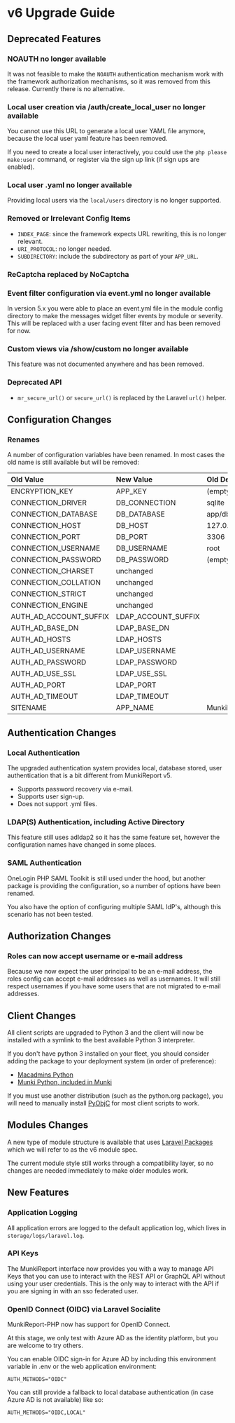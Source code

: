 # v6 Upgrade Guide #

## Deprecated Features ##

### NOAUTH no longer available ###

It was not feasible to make the `NOAUTH` authentication mechanism work with the framework authorization mechanisms, so
it was removed from this release. Currently there is no alternative.

### Local user creation via /auth/create_local_user no longer available ###

You cannot use this URL to generate a local user YAML file anymore, because the local user yaml feature has been removed.

If you need to create a local user interactively, you could use the `php please make:user` command, or register via
the sign up link (if sign ups are enabled).

### Local user .yaml no longer available ###

Providing local users via the `local/users` directory is no longer supported.

### Removed or Irrelevant Config Items ###

- `INDEX_PAGE`: since the framework expects URL rewriting, this is no longer relevant.
- `URI_PROTOCOL`: no longer needed.
- `SUBDIRECTORY`: include the subdirectory as part of your `APP_URL`.

### ReCaptcha replaced by NoCaptcha ###


### Event filter configuration via event.yml no longer available ###

In version 5.x you were able to place an event.yml file in the module config directory to make the messages widget
filter events by module or severity. This will be replaced with a user facing event filter and has been removed for now.

### Custom views via /show/custom no longer available ###

This feature was not documented anywhere and has been removed.

### Deprecated API ###

- `mr_secure_url()` or `secure_url()` is replaced by the Laravel `url()` helper.

## Configuration Changes ##

### Renames ###

A number of configuration variables have been renamed. In most cases the old name is still available
but will be removed:

| Old Value              | New Value           | Old Default      | New Default              |
| :--------------------- | :------------------ | :--------------- | :----------------------- |
| ENCRYPTION_KEY         | APP_KEY             | (empty)          | (generated)              |
| CONNECTION_DRIVER      | DB_CONNECTION       | sqlite           | sqlite                   |
| CONNECTION_DATABASE    | DB_DATABASE         | app/db/db.sqlite | database/database.sqlite |
| CONNECTION_HOST        | DB_HOST             | 127.0.0.1        | localhost                |
| CONNECTION_PORT        | DB_PORT             | 3306             | 3306                     |
| CONNECTION_USERNAME    | DB_USERNAME         | root             | root                     |
| CONNECTION_PASSWORD    | DB_PASSWORD         | (empty)          | (empty)                  |
| CONNECTION_CHARSET     | unchanged           |                  |                          |
| CONNECTION_COLLATION   | unchanged           |                  |                          |
| CONNECTION_STRICT      | unchanged           |                  |                          |
| CONNECTION_ENGINE      | unchanged           |                  |                          |
| AUTH_AD_ACCOUNT_SUFFIX | LDAP_ACCOUNT_SUFFIX |                  | (empty)                  |
| AUTH_AD_BASE_DN        | LDAP_BASE_DN        |
| AUTH_AD_HOSTS          | LDAP_HOSTS          |
| AUTH_AD_USERNAME       | LDAP_USERNAME       |
| AUTH_AD_PASSWORD       | LDAP_PASSWORD       |
| AUTH_AD_USE_SSL        | LDAP_USE_SSL        |
| AUTH_AD_PORT           | LDAP_PORT           |
| AUTH_AD_TIMEOUT        | LDAP_TIMEOUT        |
| SITENAME               | APP_NAME            | MunkiReport      | MunkiReport              |


## Authentication Changes ##

### Local Authentication ###

The upgraded authentication system provides local, database stored, user authentication that is 
a bit different from MunkiReport v5.

- Supports password recovery via e-mail.
- Supports user sign-up.
- Does not support .yml files.

### LDAP(S) Authentication, including Active Directory ###

This feature still uses adldap2 so it has the same feature set, however the configuration names have 
changed in some places.

### SAML Authentication ###

OneLogin PHP SAML Toolkit is still used under the hood, but another package is providing the configuration,
so a number of options have been renamed.

You also have the option of configuring multiple SAML IdP's, although this scenario has not been tested.

## Authorization Changes ##

### Roles can now accept username or e-mail address ###

Because we now expect the user principal to be an e-mail address, the roles config can accept e-mail addresses as
well as usernames. It will still respect usernames if you have some users that are not migrated to e-mail addresses.


## Client Changes ##

All client scripts are upgraded to Python 3 and the client will now be installed with a symlink to the 
best available Python 3 interpreter.

If you don't have python 3 installed on your fleet, you should consider adding the package to your deployment
system (in order of preference):

- [Macadmins Python](https://github.com/macadmins/python/releases)
- [Munki Python, included in Munki](https://github.com/munki/munki/releases)

If you must use another distribution (such as the python.org package), you will need to manually install [PyObjC](https://pypi.org/project/pyobjc/) for
most client scripts to work.

## Modules Changes ##

A new type of module structure is available that uses [Laravel Packages](https://laravel.com/docs/8.x/packages)
which we will refer to as the v6 module spec.

The current module style still works through a compatibility layer, so no changes are needed immediately
to make older modules work.

## New Features ##

### Application Logging ###

All application errors are logged to the default application log, which lives in `storage/logs/laravel.log`.

### API Keys ###

The MunkiReport interface now provides you with a way to manage API Keys that you can use to interact with the REST API
or GraphQL API without using your user credentials. This is the only way to interact with the API if you are signing in
with an sso federated user.

### OpenID Connect (OIDC) via Laravel Socialite ###

MunkiReport-PHP now has support for OpenID Connect.

At this stage, we only test with Azure AD as the identity platform, but you are welcome to try others.

You can enable OIDC sign-in for Azure AD by including this environment variable in .env or the web application environment:

    AUTH_METHODS="OIDC"

You can still provide a fallback to local database authentication (in case Azure AD is not available) like so:

    AUTH_METHODS="OIDC,LOCAL"

